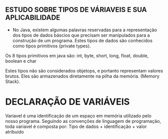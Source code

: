 ## ESTUDO SOBRE TIPOS DE VÁRIAVEIS E SUA APLICABILIDADE

- No Java, existem algumas palavras reservadas para a representação dos tipos de dados báscios que precisam ser manipulados para a construção de um programa.
Estes tipos de dados são conhecidos como tipos primitivos (private types).

Os 8 tipos primitivos em java são:
int, byte, short, long, float, double, boolean e char

Estes tipos não são considerados objetops, e portanto representam valores brutos. Eles são armazenados diretamente na pilha da memória. (Memory Stack).

# DECLARAÇÃO DE VARIÁVEIS
Variavel é uma identificação de um espaço em memória utilizado pelo nosso programa. Seguindo as convenções de linguagem de programação, toda variavel é composta por:
        Tipo de dados + identificação + valor atribuido

